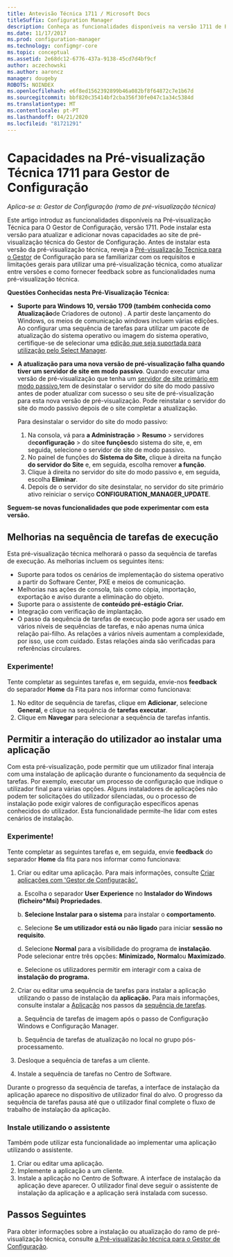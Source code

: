 ```yaml
---
title: Antevisão Técnica 1711 / Microsoft Docs
titleSuffix: Configuration Manager
description: Conheça as funcionalidades disponíveis na versão 1711 de Pré-visualização Técnica para O Gestor de Configuração.
ms.date: 11/17/2017
ms.prod: configuration-manager
ms.technology: configmgr-core
ms.topic: conceptual
ms.assetid: 2e68dc12-6776-437a-9138-45cd7d4bf9cf
author: aczechowski
ms.author: aaroncz
manager: dougeby
ROBOTS: NOINDEX
ms.openlocfilehash: e6f8ed1562392899b46a082bf8f64872c7e1b67d
ms.sourcegitcommit: bbf820c35414bf2cba356f30fe047c1a34c5384d
ms.translationtype: MT
ms.contentlocale: pt-PT
ms.lasthandoff: 04/21/2020
ms.locfileid: "81721291"
---
```

# <a name="capabilities-in-technical-preview-1711-for-configuration-manager"></a>Capacidades na Pré-visualização Técnica 1711 para Gestor de Configuração

*Aplica-se a: Gestor de Configuração (ramo de pré-visualização técnica)*

Este artigo introduz as funcionalidades disponíveis na Pré-visualização Técnica para O Gestor de Configuração, versão 1711. Pode instalar esta versão para atualizar e adicionar novas capacidades ao site de pré-visualização técnica do Gestor de Configuração. Antes de instalar esta versão da pré-visualização técnica, reveja a [Pré-visualização Técnica para o Gestor](../../core/get-started/technical-preview.md) de Configuração para se familiarizar com os requisitos e limitações gerais para utilizar uma pré-visualização técnica, como atualizar entre versões e como fornecer feedback sobre as funcionalidades numa pré-visualização técnica.     


<!--  Known Issues Template   
**Known Issues in this Technical Preview:**
-   **Issue Name**. Details
    Workaround details.
-->
**Questões Conhecidas nesta Pré-Visualização Técnica:**
- **Suporte para Windows 10, versão 1709 (também conhecida como Atualização**de Criadores de outono) .  A partir deste lançamento do Windows, os meios de comunicação windows incluem várias edições. Ao configurar uma sequência de tarefas para utilizar um pacote de atualização do sistema operativo ou imagem do sistema operativo, certifique-se de selecionar uma [edição que seja suportada para utilização pelo Select Manager](../plan-design/configs/support-for-windows-10.md#windows-10-as-a-client).
- **A atualização para uma nova versão de pré-visualização falha quando tiver um servidor de site em modo passivo**. Quando executar uma versão de pré-visualização que tenha um [servidor de site primário em modo passivo,](capabilities-in-technical-preview-1706.md#site-server-role-high-availability)tem de desinstalar o servidor do site do modo passivo antes de poder atualizar com sucesso o seu site de pré-visualização para esta nova versão de pré-visualização. Pode reinstalar o servidor do site do modo passivo depois de o site completar a atualização.

  Para desinstalar o servidor do site do modo passivo:
  1. Na consola, vá para **a Administração** > **Resumo** > servidores de**configuração** > do site**e funções**do sistema do site, e, em seguida, selecione o servidor de site de modo passivo.
  2. No painel de funções do **Sistema do Site,** clique à direita na função **do servidor do Site** e, em seguida, escolha remover **a função**.
  3. Clique à direita no servidor do site do modo passivo e, em seguida, escolha **Eliminar**.
  4. Depois de o servidor do site desinstalar, no servidor do site primário ativo reiniciar o serviço **CONFIGURATION_MANAGER_UPDATE**.

**Seguem-se novas funcionalidades que pode experimentar com esta versão.**  

<!--  Section Template
##  FEATURE
### Procedure 1
### Try it out!  
 Try to complete the following tasks and then send us **Feedback** from the **Home** tab of the Ribbon to let us know how it worked:
 -  Task 1
 -  Task 2              
-->

## <a name="improvements-to-run-task-sequence"></a>Melhorias na sequência de tarefas de execução
<!-- 1261338 -->

Esta pré-visualização técnica melhorará o passo da sequência de tarefas de execução. As melhorias incluem os seguintes itens:

- Suporte para todos os cenários de implementação do sistema operativo a partir do Software Center, PXE e meios de comunicação.
- Melhorias nas ações de consola, tais como cópia, importação, exportação e aviso durante a eliminação do objeto.
- Suporte para o assistente de **conteúdo pré-estágio Criar.**
- Integração com verificação de implantação.
- O passo da sequência de tarefas de execução pode agora ser usado em vários níveis de sequências de tarefas, e não apenas numa única relação pai-filho. As relações a vários níveis aumentam a complexidade, por isso, use com cuidado. Estas relações ainda são verificadas para referências circulares.

### <a name="try-it-out"></a>Experimente!  

Tente completar as seguintes tarefas e, em seguida, envie-nos **feedback** do separador **Home** da Fita para nos informar como funcionava:

1. No editor de sequência de tarefas, clique em **Adicionar**, selecione **General**, e clique na sequência de **tarefas executar**.
2. Clique em **Navegar** para selecionar a sequência de tarefas infantis.

## <a name="allow-user-interaction-when-installing-an-application----1356976---"></a>Permitir a interação do utilizador ao instalar uma aplicação <!-- 1356976 -->

Com esta pré-visualização, pode permitir que um utilizador final interaja com uma instalação de aplicação durante o funcionamento da sequência de tarefas. Por exemplo, executar um processo de configuração que indique o utilizador final para várias opções. Alguns instaladores de aplicações não podem ter solicitações do utilizador silenciadas, ou o processo de instalação pode exigir valores de configuração específicos apenas conhecidos do utilizador. Esta funcionalidade permite-lhe lidar com estes cenários de instalação.

### <a name="try-it-out"></a>Experimente!

Tente completar as seguintes tarefas e, em seguida, envie **feedback** do separador **Home** da fita para nos informar como funcionava:

1.  Criar ou editar uma aplicação. Para mais informações, consulte [Criar aplicações com 'Gestor de Configuração'.](../../apps/deploy-use/create-applications.md)

    a. Escolha o separador **User Experience** no **Instalador do Windows (ficheiro\*Msi) Propriedades**.

    b. **Selecione Instalar para o sistema** para instalar o **comportamento**.

    c. Selecione **Se um utilizador está ou não ligado** para iniciar **sessão no requisito**.

    d. Selecione **Normal** para a visibilidade do programa de **instalação**. Pode selecionar entre três opções: **Minimizado,** **Normal**ou **Maximizado**.

    e. Selecione os utilizadores permitir em interagir com a caixa de **instalação do programa.**

2.  Criar ou editar uma sequência de tarefas para instalar a aplicação utilizando o passo de instalação da **aplicação.** Para mais informações, consulte instalar a [Aplicação](../../osd/understand/task-sequence-steps.md#BKMK_InstallApplication) nos passos da [sequência de tarefas](../../osd/understand/task-sequence-steps.md).

    a. Sequência de tarefas de imagem após o passo de Configuração Windows e Configuração Manager.

    b. Sequência de tarefas de atualização no local no grupo pós-processamento.

3.  Desloque a sequência de tarefas a um cliente.
4.  Instale a sequência de tarefas no Centro de Software.

Durante o progresso da sequência de tarefas, a interface de instalação da aplicação aparece no dispositivo de utilizador final do alvo. O progresso da sequência de tarefas pausa até que o utilizador final complete o fluxo de trabalho de instalação da aplicação.

### <a name="install-using-the-wizard"></a>Instale utilizando o assistente

Também pode utilizar esta funcionalidade ao implementar uma aplicação utilizando o assistente.

1. Criar ou editar uma aplicação.
2. Implemente a aplicação a um cliente.
3. Instale a aplicação no Centro de Software. A interface de instalação da aplicação deve aparecer. O utilizador final deve seguir o assistente de instalação da aplicação e a aplicação será instalada com sucesso.




<!-- When we have another H2 in this topic, Add this Next Steps section back in.  -->

## <a name="next-steps"></a>Passos Seguintes
Para obter informações sobre a instalação ou atualização do ramo de pré-visualização técnica, consulte [a Pré-visualização técnica para o Gestor de Configuração](technical-preview.md).    
